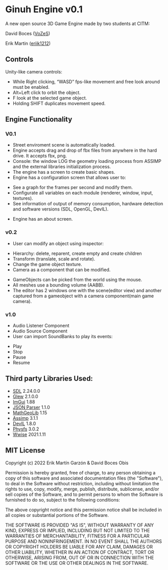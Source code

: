 # Ginuh Engine v0.1
A new open source 3D Game Engine made by two students at CITM: 

David Boces ([VoZeS](https://github.com/VoZeS))

Erik Martin ([eriik1212](https://github.com/eriik1212))

## Controls
Unity-like camera controls:
* While Right clicking, “WASD” fps-like movement and free look around must be enabled.
* Alt+Left click to orbit the object.
* F look at the selected game object.
* Holding SHIFT duplicates movement speed.

## Engine Functionality
### V0.1
* Street enviroment scene is automatically loaded.
* Engine accepts drag and drop of fbx files from anywhere in the hard drive. It accepts fbx, png.
* Console: the window LOG the geometry loading process from ASSIMP and the
external libraries initialization process.
* The engine has a screen to create basic shapes.
* Engine has a configuration screen that allows user to:
- See a graph for the frames per second and modify them.
- Configurate all variables on each module (renderer, window, input, textures).
- See information of output of memory consumption, hardware detection and software
versions (SDL, OpenGL, DevIL).
* Engine has an about screen.

### v0.2
* User can modify an object using inspector:
- Hierarchy: delete, reparent, create empty and create children
- Transform (translate, scale and rotate).
- Change the game object texture.
- Camera as a component that can be modified.
* GameObjects can be picked from the world using the mouse.
* All meshes use a bounding volume (AABB).
* The editor has 2 windows one with the scene(editor view) and another captured from a
gameobject with a camera component(main game camera).

### v1.0
* Audio Listener Component
* Audio Source Component
* User can import SoundBanks to play its events:
- Play
- Stop
- Pause
- Resume

## Third party Libraries Used:
* [SDL](https://github.com/libsdl-org/SDLS) 2.24.0.0
* [Glew](https://github.com/nigels-com/glew) 2.1.0.0
* [ImGui](https://github.com/ocornut/imgui) 1.88
* [JSON Parser](https://github.com/json-parser/json-parser) 1.1.0
* [MathGeoLib](https://github.com/juj/MathGeoLib) 1.15
* [Assimp](https://github.com/assimp/assimp) 3.1.1
* [DevIL](https://github.com/DentonW/DevIL) 1.8.0
* [Physfs](https://github.com/devkitPro/physfs) 3.0.2
* [Wwise](https://www.audiokinetic.com/fr/library/2021.1.11_7933/?source=Help&id=welcome_to_wwise) 2021.1.11

## MIT License

Copyright (c) 2022 Erik Martín Garzón & David Boces Obis

Permission is hereby granted, free of charge, to any person obtaining a copy
of this software and associated documentation files (the "Software"), to deal
in the Software without restriction, including without limitation the rights
to use, copy, modify, merge, publish, distribute, sublicense, and/or sell
copies of the Software, and to permit persons to whom the Software is
furnished to do so, subject to the following conditions:

The above copyright notice and this permission notice shall be included in all
copies or substantial portions of the Software.

THE SOFTWARE IS PROVIDED "AS IS", WITHOUT WARRANTY OF ANY KIND, EXPRESS OR
IMPLIED, INCLUDING BUT NOT LIMITED TO THE WARRANTIES OF MERCHANTABILITY,
FITNESS FOR A PARTICULAR PURPOSE AND NONINFRINGEMENT. IN NO EVENT SHALL THE
AUTHORS OR COPYRIGHT HOLDERS BE LIABLE FOR ANY CLAIM, DAMAGES OR OTHER
LIABILITY, WHETHER IN AN ACTION OF CONTRACT, TORT OR OTHERWISE, ARISING FROM,
OUT OF OR IN CONNECTION WITH THE SOFTWARE OR THE USE OR OTHER DEALINGS IN THE
SOFTWARE.
